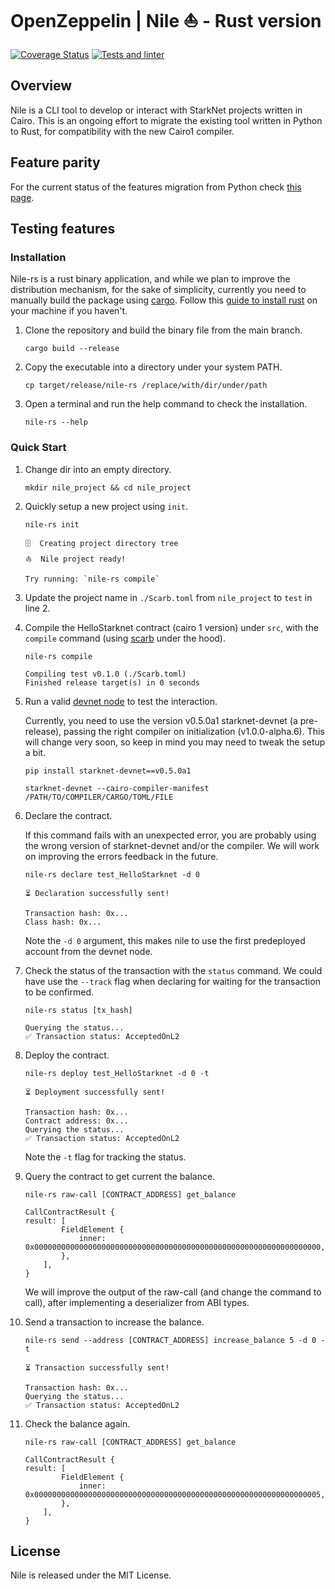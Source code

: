 # OpenZeppelin | Nile ⛵ - Rust version

[![Coverage Status](https://codecov.io/gh/OpenZeppelin/nile-rs/graph/badge.svg)](https://codecov.io/gh/OpenZeppelin/nile-rs)
[![Tests and linter](https://github.com/OpenZeppelin/nile-rs/actions/workflows/ci.yml/badge.svg)](https://github.com/OpenZeppelin/nile-rs/actions/workflows/ci.yml)

## Overview

Nile is a CLI tool to develop or interact with StarkNet projects written in Cairo. This is an ongoing effort to migrate the existing tool written in Python to Rust, for compatibility with the new Cairo1 compiler.

## Feature parity

For the current status of the features migration from Python check [this page](https://github.com/ericnordelo/nile-rs/blob/main/docs/FEATURE_PARITY.md).

## Testing features

### Installation

Nile-rs is a rust binary application, and while we plan to improve the distribution mechanism, for the sake of simplicity, currently you need to manually build the package using [cargo](https://doc.rust-lang.org/cargo/). Follow this [guide to install rust](https://doc.rust-lang.org/cargo/getting-started/installation.html) on your machine if you haven't.

1. Clone the repository and build the binary file from the main branch.

    ```
    cargo build --release
    ```

2. Copy the executable into a directory under your system PATH.

    ```
    cp target/release/nile-rs /replace/with/dir/under/path
    ```

3. Open a terminal and run the help command to check the installation.

    ```
    nile-rs --help
    ```

### Quick Start

1. Change dir into an empty directory.

    ```
    mkdir nile_project && cd nile_project
    ```

2. Quickly setup a new project using `init`.

    ```
    nile-rs init
    ```

    ```
    🗄  Creating project directory tree
    ⛵️  Nile project ready!

    Try running: `nile-rs compile`
    ```

3. Update the project name in `./Scarb.toml` from `nile_project` to `test` in line 2.

4. Compile the HelloStarknet contract (cairo 1 version) under `src`, with the `compile` command (using [scarb](https://github.com/software-mansion/scarb) under the hood).

    ```
    nile-rs compile
    ```

    ```
    Compiling test v0.1.0 (./Scarb.toml)
    Finished release target(s) in 0 seconds
    ```

5. Run a valid [devnet node](https://github.com/Shard-Labs/starknet-devnet) to test the interaction.

    Currently, you need to use the version v0.5.0a1 starknet-devnet (a pre-release), passing the right compiler on initialization (v1.0.0-alpha.6). This will change very soon, so keep in mind you may need to tweak the setup a bit.

    ```
    pip install starknet-devnet==v0.5.0a1
    ```
    ```
    starknet-devnet --cairo-compiler-manifest /PATH/TO/COMPILER/CARGO/TOML/FILE
    ```

6. Declare the contract.

    If this command fails with an unexpected error, you are probably using the wrong version of starknet-devnet and/or the compiler. We will work on improving the errors feedback in the future.

    ```
    nile-rs declare test_HelloStarknet -d 0
    ```

    ```
    ⏳ Declaration successfully sent!

    Transaction hash: 0x...
    Class hash: 0x...
    ```

    Note the `-d 0` argument, this makes nile to use the first predeployed account from the devnet node.

7. Check the status of the transaction with the `status` command. We could have use the `--track` flag when declaring for waiting for the transaction to be confirmed.

    ```
    nile-rs status [tx_hash]
    ```
    ```
    Querying the status...
    ✅ Transaction status: AcceptedOnL2
    ```

8. Deploy the contract.

    ```
    nile-rs deploy test_HelloStarknet -d 0 -t
    ```

    ```
    ⏳ Deployment successfully sent!

    Transaction hash: 0x...
    Contract address: 0x...
    Querying the status...
    ✅ Transaction status: AcceptedOnL2
    ```

    Note the `-t` flag for tracking the status.

9. Query the contract to get current the balance.

    ```
    nile-rs raw-call [CONTRACT_ADDRESS] get_balance
    ```
    ```
    CallContractResult {
    result: [
            FieldElement {
                inner: 0x0000000000000000000000000000000000000000000000000000000000000000,
            },
        ],
    }
    ```

    We will improve the output of the raw-call (and change the command to call), after implementing a deserializer from ABI types.

10. Send a transaction to increase the balance.

    ```
    nile-rs send --address [CONTRACT_ADDRESS] increase_balance 5 -d 0 -t
    ```
    ```
    ⏳ Transaction successfully sent!

    Transaction hash: 0x...
    Querying the status...
    ✅ Transaction status: AcceptedOnL2
    ```

11. Check the balance again.

    ```
    nile-rs raw-call [CONTRACT_ADDRESS] get_balance
    ```
    ```
    CallContractResult {
    result: [
            FieldElement {
                inner: 0x0000000000000000000000000000000000000000000000000000000000000005,
            },
        ],
    }
    ```

## License

Nile is released under the MIT License.
